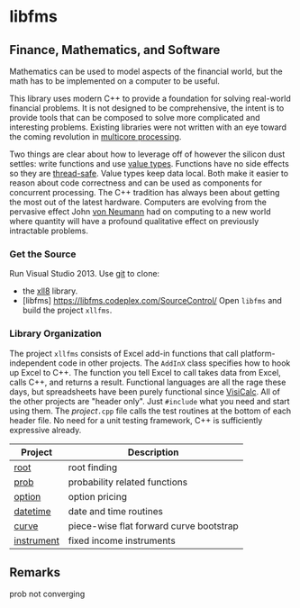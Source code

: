 # libfms
## Finance, Mathematics, and Software

Mathematics can be used to model aspects of the financial world, but the math has to be implemented on a computer to be useful.

This library uses modern C++ to provide a foundation for solving real-world financial problems. It is not designed to be comprehensive, the intent is to provide tools that can be composed to solve more complicated and interesting problems. Existing libraries were not written with an eye toward the coming revolution in [multicore processing](http://www.gotw.ca/publications/concurrency-ddj.htm).

Two things are clear about how to leverage off of however the silicon dust settles: write functions and use [value types](http://msdn.microsoft.com/en-us/library/hh438479.aspx). Functions have no side effects so they are [thread-safe](http://en.wikipedia.org/wiki/Thread_safety). Value types keep data local. Both make it easier to reason about code correctness and can be used as components for concurrent processing. The C++ tradition has always been about getting the most out of the latest hardware. Computers are evolving from the pervasive effect John [von Neumann](http://en.wikipedia.org/wiki/Von_Neumann_architecture) had on computing to a new world where quantity will have a profound qualitative effect on previously intractable problems.

### Get the Source
Run Visual Studio 2013. Use [git](http://msdn.microsoft.com/en-us/library/hh850437.aspx) to clone:
*  the [xll8](http://xll8.codeplex.com/SourceControl/latest) library.
*  [libfms] https://libfms.codeplex.com/SourceControl/
Open `libfms` and build the project `xllfms`.

### Library Organization
The project `xllfms` consists of Excel add-in functions that call platform-independent code in other projects. The `AddInX` class specifies how to hook up Excel to C++. The function you tell Excel to call takes data from Excel, calls C++, and returns a result. Functional languages are all the rage these days, but spreadsheets have been purely functional since [VisiCalc](http://www.bricklin.com/firstspreadsheetquestion.htm).
All of the other projects are "header only". Just `#include` what you need and start using them. The _project_`.cpp` file calls the test routines at the bottom of each header file. No need for a unit testing framework, C++ is sufficiently expressive already.

Project | Description
------- | -----------
[root](root/README.md) | root finding
[prob](prob/README.md) | probability related functions
[option](option/README.md) | option pricing
[datetime](datetime/README.md) | date and time routines
[curve](curve/README.md) | piece-wise flat forward curve bootstrap
[instrument](instrument/README.md) | fixed income instruments

## Remarks

prob not converging